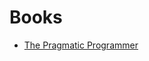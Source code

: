 # Books

* [The Pragmatic Programmer](https://github.com/smoqadam/my-notes/tree/540e229cb3102b6a7895b42d688b403f2026e8a5/books/books/the-pragmatic-programmer.md)

